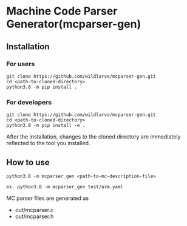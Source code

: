 # Machine Code Parser Generator(mcparser-gen)
## Installation
### For users
```
git clone https://github.com/wildlarva/mcparser-gen.git
cd <path-to-cloned-directory>
python3.8 -m pip install .
```

### For developers
```
git clone https://github.com/wildlarva/mcparser-gen.git
cd <path-to-cloned-directory>
python3.8 -m pip install -e .
```
After the installation, changes to the cloned directory are immediately reflected to the tool you installed.

## How to use
```
python3.8 -m mcparser_gen <path-to-mc-description-file>

ex. python3.8 -m mcparser_gen test/arm.yaml
```
MC parser files are generated as
* out/mcparser.c
* out/mcparser.h
